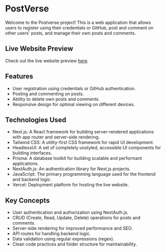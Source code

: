 # PostVerse

Welcome to the Postverse project! This is a web application that allows users to register using their credentials or GitHub, post and comment on other users' posts, and manage their own posts and comments.

## Live Website Preview

Check out the live website preview [here](https://example.com).

## Features

- User registration using credentials or GitHub authentication.
- Posting and commenting on posts.
- Ability to delete own posts and comments.
- Responsive design for optimal viewing on different devices.

## Technologies Used

- Next.js: A React framework for building server-rendered applications with app router and server-side rendering.
- Tailwind CSS: A utility-first CSS framework for rapid UI development.
- HeadlessUI: A set of completely unstyled, accessible UI components for building interfaces.
- Prisma: A database toolkit for building scalable and performant applications.
- NextAuth.js: An authentication library for Next.js projects.
- JavaScript: The primary programming language used for the frontend and backend logic.
- Vercel: Deployment platform for hosting the live website.

## Key Concepts

- User authentication and authorization using NextAuth.js.
- CRUD (Create, Read, Update, Delete) operations for posts and comments.
- Server-side rendering for improved performance and SEO.
- API routes for handling backend logic.
- Data validation using regular expressions (regex).
- Clean code practices and folder structure for maintainability.
